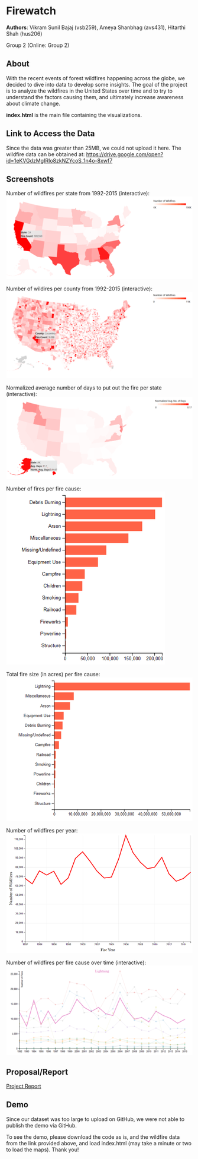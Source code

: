 # Firewatch
**Authors**: Vikram Sunil Bajaj (vsb259), Ameya Shanbhag (avs431), Hitarthi Shah (hus206)

Group 2 (Online: Group 2)

## About
With the recent events of forest wildfires happening across the globe, we decided to dive into data to develop some insights. The goal of the project is to analyze the wildfires in the United States over time and to try to understand the factors causing them, and ultimately increase awareness about climate change.

<b>index.html</b> is the main file containing the visualizations.

## Link to Access the Data
Since the data was greater than 25MB, we could not upload it here. The wildfire data can be obtained at: https://drive.google.com/open?id=1eKVGdzMgIRIo8zkNZYcoS_1n4o-8xwf7

## Screenshots
Number of wildfires per state from 1992-2015 (interactive):
![number of wildfires per state](https://github.com/NYU-VIS-FALL2018/storytelling-group-2-online/blob/master/Map1.PNG)

Number of wildires per county from 1992-2015 (interactive):
![number of wildfires per county](https://github.com/NYU-VIS-FALL2018/storytelling-group-2-online/blob/master/Map2.PNG)

Normalized average number of days to put out the fire per state (interactive):
![days to put out fires per state](https://github.com/NYU-VIS-FALL2018/storytelling-group-2-online/blob/master/Map3.PNG)

Number of fires per fire cause:
![number of fires per cause](https://github.com/NYU-VIS-FALL2018/storytelling-group-2-online/blob/master/Bar1.PNG)

Total fire size (in acres) per fire cause:
![fire size per cause](https://github.com/NYU-VIS-FALL2018/storytelling-group-2-online/blob/master/Bar2.PNG)

Number of wildfires per year:
![fires per year](https://github.com/NYU-VIS-FALL2018/storytelling-group-2-online/blob/master/Line1.PNG)

Number of wildfires per fire cause over time (interactive):
![fires per cause over time](https://github.com/NYU-VIS-FALL2018/storytelling-group-2-online/blob/master/Line2.PNG)

## Proposal/Report
[Project Report](project.pdf)

## Demo
Since our dataset was too large to upload on GitHub, we were not able to publish the demo via GitHub.

To see the demo, please download the code as is, and the wildfire data from the link provided above, and load index.html (may take a minute or two to load the maps). Thank you!
